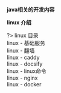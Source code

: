 

**java相关的开发内容**

**linux 介绍**


?>  linux 目录<br>
linux - 基础服务 <br>
linux - 翻墙 <br>
linux - caddy <br>
linux - docsify <br>
linux - linux命令 <br>
linux - nginx <br>
linux - docker <br>



